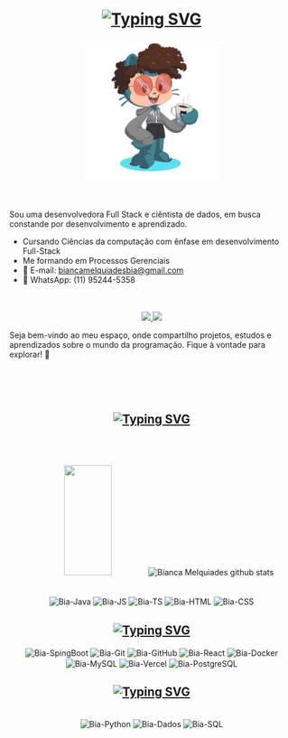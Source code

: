 
<!-- Título principal -->
<div align="center"><h1> <a href="https://git.io/typing-svg"><img src="https://readme-typing-svg.demolab.com?font=Fira+Code&weight=600&pause=1000&color=FF69B4&width=435&lines=Ooi!+Sou+a+Bianca!+;Desenvolvedora+FullStack+;Cientista+de+Dados+" alt="Typing SVG" /></a> </h1></div>

<!-- Foto Octocat -->
<div align="center">
    <img width="250" title="lofi study" src="https://github.com/BiancaMelquiades/BiancaMelquiades/blob/main/octocat-1696612266108.png"/>
</div><br>

<!-- Resumo Profissional -->
<div><p> <br>
Sou uma desenvolvedora Full Stack e ciêntista de dados, em busca constande por desenvolvimento e aprendizado.

- Cursando Ciências da computação com ênfase em desenvolvimento Full-Stack
- Me formando em Processos Gerenciais
- 📧 E-mail: biancamelquiadesbia@gmail.com
- 📱 WhatsApp: (11) 95244-5358
<br>

<!-- LinkedIn e Vídeo de apresentação -->
<br>
  <div align='center'>  
  <a href="https://www.linkedin.com/in/bianca-melquiades/" target="_blank">
  <img src="https://img.shields.io/badge/-LinkedIn-%230077B5?style=for-the-badge&logo=linkedin&logoColor=white" target="_blank">
  </a>
  <a href="https://www.youtube.com/watch?v=2pGfvkl20Tw" target="_blank">
  <img src="https://img.shields.io/badge/-Vídeo%20de%20Apresentação-FF0000?style=for-the-badge&logo=youtube&logoColor=white" target="_blank">
  </a>
  </div>

Seja bem-vindo ao meu espaço, onde compartilho projetos, estudos e aprendizados sobre o mundo da programação. Fique à vontade para explorar! 🚀</p></div><br>
<br></br>


<!-- Título - Linguegens de programação -->
<div align="center"><h2> <a href="https://git.io/typing-svg"><img src="https://readme-typing-svg.demolab.com?font=Fira+Code&weight=600&pause=1000&color=FF69B4&width=435&lines=Liguagens+de+Programação+" alt="Typing SVG" /></a> </h2></div><br>
<br></br>

<!-- Quadro - Linguagens Principais -->
<div align="center">
  <img width="41%" height="195px" src="https://github-readme-stats.vercel.app/api/top-langs/?username=BiancaMelquiades&layout=compact&langs_count=7&_border=true&title_color=ff91a4&text_color=ff91a4&bg_color=0d1117" />
  <img width="49%" height="195px" src="https://github-readme-stats.vercel.app/api?username=BiancaMelquiades&show_icons=true&count_private=true&hide_border=true&title_color=ff91a4&icon_color=ff91a4&text_color=c9d1d9&bg_color=0d1117" alt="Bianca Melquiades github stats" /> <br>
  <br></br>

<!-- Ícones linguagens principais -->
<div align="center" style="display: inline_block">
  <img align="center" alt="Bia-Java" loading="lazy" height="25" src="https://img.shields.io/badge/-Java-007396?style=for-the-badge&logo=java&logoColor=white">
  <img align="center" alt="Bia-JS" loading="lazy" height="25" src="https://img.shields.io/badge/-JavaScript-F7DF1E?style=for-the-badge&logo=javascript&logoColor=black">
  <img align="center" alt="Bia-TS" loading="lazy" height="25" src="https://img.shields.io/badge/-TypeScript-3178C6?style=for-the-badge&logo=typescript&logoColor=white">
  <img align="center" alt="Bia-HTML" loading="lazy" height="25" src="https://img.shields.io/badge/-HTML-E34F26?style=for-the-badge&logo=html5&logoColor=white">
  <img align="center" alt="Bia-CSS" height="25" src="https://img.shields.io/badge/-CSS-1572B6?style=for-the-badge&logo=css3&logoColor=white">
</div>
 
<!-- Título - Tecnologias e Ferramentas -->
<div align="center"><h2> <a href="https://git.io/typing-svg"><img src="https://readme-typing-svg.demolab.com?font=Fira+Code&weight=600&pause=1000&color=FF69B4&width=435&lines=Tecnologias+e+Ferramentas+" alt="Typing SVG" /></a> </h2></div> 

<!-- Ícones Tecnologias e Ferramentas -->
<div align="center" style="display: inline_block">
  <img align="center" alt="Bia-SpingBoot" loading="lazy" height="25" src="https://img.shields.io/badge/-Spring%20Boot-6DB33F?style=for-the-badge&logo=spring-boot&logoColor=white">
  <img align="center" alt="Bia-Git" loading="lazy" height="25" src="https://img.shields.io/badge/-Git-F05032?style=for-the-badge&logo=git&logoColor=white">
  <img align="center" alt="Bia-GitHub" loading="lazy" height="25" src="https://img.shields.io/badge/-GitHub-181717?style=for-the-badge&logo=github&logoColor=white">
  <img align="center" alt="Bia-React" loading="lazy" height="25" src="https://img.shields.io/badge/-React-61DAFB?style=for-the-badge&logo=react&logoColor=black">
  <img align="center" alt="Bia-Docker" height="25" src="https://img.shields.io/badge/-Docker-2496ED?style=for-the-badge&logo=docker&logoColor=white">
  <img align="center" alt="Bia-MySQL" loading="lazy" height="25" src="https://img.shields.io/badge/-MySQL-4479A1?style=for-the-badge&logo=mysql&logoColor=white">
  <img align="center" alt="Bia-Vercel" loading="lazy" height="25" src="https://img.shields.io/badge/-Vercel-000000?style=for-the-badge&logo=vercel&logoColor=white">
  <img align="center" alt="Bia-PostgreSQL" height="25" src="https://img.shields.io/badge/-PostgreSQL-336791?style=for-the-badge&logo=postgresql&logoColor=white">
  </div>

<!-- Título - Estudando -->
<div align="center"><h2> <a href="https://git.io/typing-svg"><img src="https://readme-typing-svg.demolab.com?font=Fira+Code&weight=600&pause=1000&color=FF69B4&width=435&lines=Estudando+" alt="Typing SVG" /></a> </h2></div>

<!-- Ícones Estudando -->
<div align="center" style="display: inline_block"><br>
  <img align="center" alt="Bia-Python" loading="lazy" height="25" src="https://img.shields.io/badge/-Python-3776AB?style=for-the-badge&logo=python&logoColor=white">
  <img align="center" alt="Bia-Dados" loading="lazy" height="25" src="https://img.shields.io/badge/-Ci%C3%AAncia%20de%20Dados-008272?style=for-the-badge&logo=datacamp&logoColor=white">
  <img align="center" alt="Bia-SQL" loading="lazy" height="25" src="https://img.shields.io/badge/-SQL-4479A1?style=for-the-badge&logo=mysql&logoColor=white">
</div>
    <br><br>

